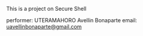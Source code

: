 This is a project on Secure Shell

performer: UTERAMAHORO Avellin Bonaparte
email: uavellinbonaparte@gmail.com
